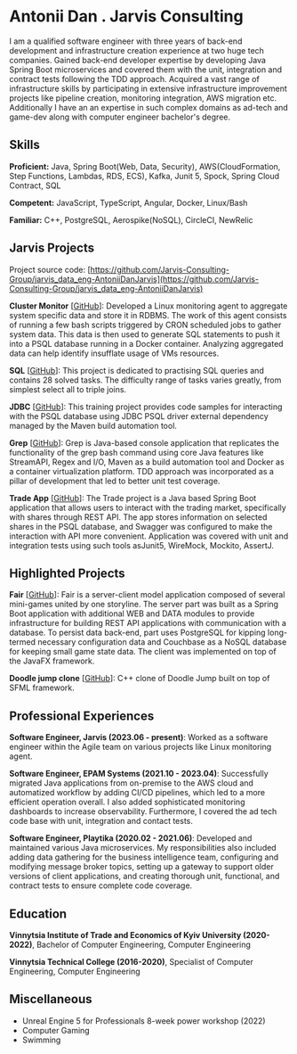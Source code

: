 # Antonii Dan . Jarvis Consulting

I am a qualified software engineer with three years of back-end development and infrastructure creation experience at two huge tech companies. Gained back-end developer expertise by developing Java Spring Boot microservices and covered them with the unit, integration and contract tests following the TDD approach. Acquired a vast range of infrastructure skills by participating in extensive infrastructure improvement projects like pipeline creation, monitoring integration, AWS migration etc. Additionally I have an an expertise in such complex domains as ad-tech and game-dev along with computer engineer bachelor's degree.

## Skills

**Proficient:** Java, Spring Boot(Web, Data, Security), AWS(CloudFormation, Step Functions, Lambdas, RDS, ECS), Kafka, Junit 5, Spock, Spring Cloud Contract, SQL

**Competent:** JavaScript, TypeScript, Angular, Docker, Linux/Bash

**Familiar:** C++, PostgreSQL, Aerospike(NoSQL), CircleCI, NewRelic

## Jarvis Projects

Project source code: [https://github.com/Jarvis-Consulting-Group/jarvis_data_eng-AntoniiDanJarvis](https://github.com/Jarvis-Consulting-Group/jarvis_data_eng-AntoniiDanJarvis)


**Cluster Monitor** [[GitHub](https://github.com/Jarvis-Consulting-Group/jarvis_data_eng-AntoniiDanJarvis/tree/master/linux_sql)]: Developed a Linux monitoring agent to aggregate system specific data and store it in RDBMS. The work of this agent consists of running a few bash scripts triggered by CRON scheduled jobs to gather system data. This data is then used to generate SQL statements to push it into a PSQL database running in a Docker container. Analyzing aggregated data can help identify insufflate usage of VMs resources.

**SQL** [[GitHub](https://github.com/Jarvis-Consulting-Group/jarvis_data_eng-AntoniiDanJarvis/tree/master/sql)]: This project is dedicated to practising SQL queries and contains 28 solved tasks. The difficulty range of tasks varies greatly, from simplest select all to triple joins.

**JDBC** [[GitHub](https://github.com/Jarvis-Consulting-Group/jarvis_data_eng-AntoniiDanJarvis/tree/mastercore_java/jdbc)]: This training project provides code samples for interacting with the PSQL database using JDBC PSQL driver external dependency managed by the Maven build automation tool.

**Grep** [[GitHub](https://github.com/Jarvis-Consulting-Group/jarvis_data_eng-AntoniiDanJarvis/tree/mastercore_java/grep)]: Grep is Java-based console application that replicates the functionality of the grep bash command using core Java features like StreamAPI, Regex and I/O, Maven as a build automation tool and Docker as a container virtualization platform. TDD approach was incorporated as a pillar of development that led to better unit test coverage.

**Trade App** [[GitHub](https://github.com/Jarvis-Consulting-Group/jarvis_data_eng-AntoniiDanJarvis/tree/mastertrade_app)]: The Trade project is a Java based Spring Boot application that allows users to interact with the trading market, specifically with shares through REST API. The app stores information on selected shares in the PSQL database, and Swagger was configured to make the interaction with API more convenient. Application was covered with unit and integration tests using such tools asJunit5, WireMock, Mockito, AssertJ.


## Highlighted Projects
**Fair** [[GitHub](https://github.com/KaJLaZ/Fair-Server)]: Fair is a server-client model application composed of several mini-games united by one storyline. The server part was built as a Spring Boot application with additional WEB and DATA modules to provide infrastructure for building REST API applications with communication with a database. To persist data back-end, part uses PostgreSQL for kipping long-termed necessary configuration data and Couchbase as a NoSQL database for keeping small game state data. The client was implemented on top of the JavaFX framework.

**Doodle jump clone** [[GitHub](https://github.com/KaJLaZ/DoodleJump)]: C++ clone of Doodle Jump built on top of SFML framework.


## Professional Experiences

**Software Engineer, Jarvis (2023.06 - present)**: Worked as a software engineer within the Agile team on various projects like Linux monitoring agent.

**Software Engineer, EPAM Systems (2021.10 - 2023.04)**: Successfully migrated Java applications from on-premise to the AWS cloud and automatized workflow by adding CI/CD pipelines, which led to a more efficient operation overall. I also added sophisticated monitoring dashboards to increase observability. Furthermore, I covered the ad tech code base with unit, integration and contact tests.

**Software Engineer, Playtika (2020.02 - 2021.06)**: Developed and maintained various Java microservices. My responsibilities also included adding data gathering for the business intelligence team, configuring and modifying message broker topics, setting up a gateway to support older versions of client applications, and creating thorough unit, functional, and contract tests to ensure complete code coverage.


## Education
**Vinnytsia Institute of Trade and Economics of Kyiv University (2020-2022)**, Bachelor of Computer Engineering, Computer Engineering

**Vinnytsia Technical College (2016-2020)**, Specialist of Computer Engineering, Computer Engineering


## Miscellaneous
- Unreal Engine 5 for Professionals 8-week power workshop (2022)
- Computer Gaming
- Swimming